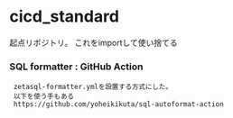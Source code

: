 # cicd_standard
起点リポジトリ。 これをimportして使い捨てる

### SQL formatter : GitHub Action
     zetasql-formatter.ymlを設置する方式にした。
     以下を使う手もある
     https://github.com/yoheikikuta/sql-autoformat-action
